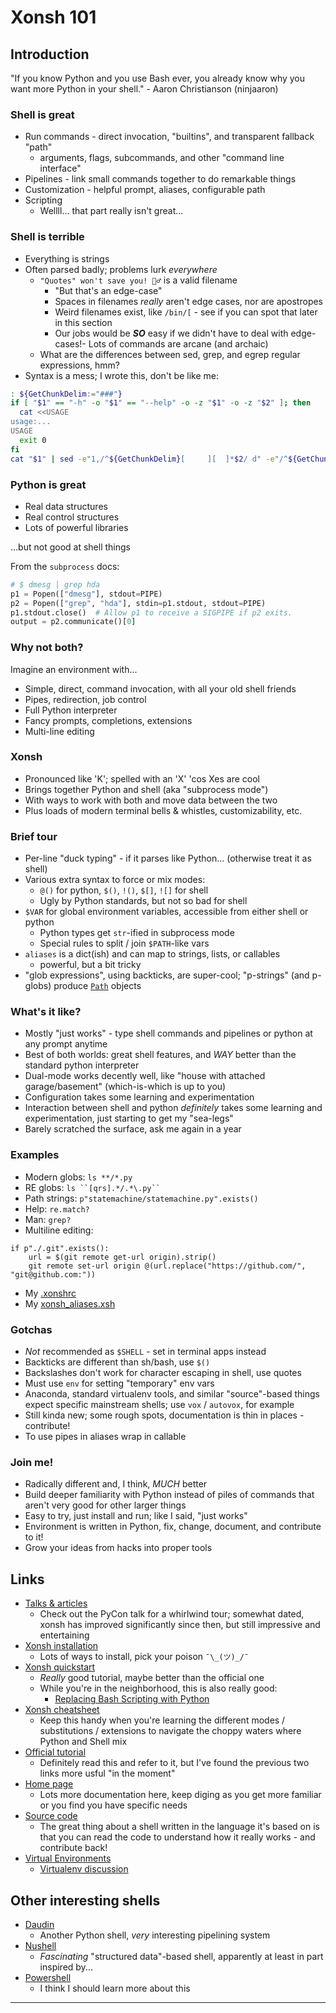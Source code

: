 Xonsh 101
=========

Introduction
------------
"If you know Python and you use Bash ever, you already know why you want more Python in your shell." - Aaron Christianson (ninjaaron)

### Shell is great
- Run commands - direct invocation, "builtins", and transparent fallback "path"
    - arguments, flags, subcommands, and other "command line interface"
- Pipelines - link small commands together to do remarkable things
- Customization - helpful prompt, aliases, configurable path
- Scripting
    - Wellll... that part really isn't great...

### Shell is terrible
- Everything is strings
- Often parsed badly; problems lurk _everywhere_
    - `"Quotes" won't save you! 🤦‍♂️` is a valid filename
        - "But that's an edge-case"
        - Spaces in filenames _really_ aren't edge cases, nor are apostropes
        - Weird filenames exist, like `/bin/[` - see if you can spot that later in this section
        - Our jobs would be __*SO*__ easy if we didn't have to deal with edge-cases!- Lots of commands are arcane (and archaic)
    - What are the differences between sed, grep, and egrep regular expressions, hmm?
- Syntax is a mess; I wrote this, don't be like me:
```bash
: ${GetChunkDelim:="###"}
if [ "$1" == "-h" -o "$1" == "--help" -o -z "$1" -o -z "$2" ]; then
  cat <<USAGE
usage:...
USAGE
  exit 0
fi
cat "$1" | sed -e"1,/^${GetChunkDelim}[ 	][ 	]*$2/ d" -e"/^${GetChunkDelim}/,$ d"
```

### Python is great
- Real data structures
- Real control structures
- Lots of powerful libraries

...but not good at shell things

From the `subprocess` docs:

```python
# $ dmesg | grep hda
p1 = Popen(["dmesg"], stdout=PIPE)
p2 = Popen(["grep", "hda"], stdin=p1.stdout, stdout=PIPE)
p1.stdout.close()  # Allow p1 to receive a SIGPIPE if p2 exits.
output = p2.communicate()[0]
```

### Why not both?
Imagine an environment with...
- Simple, direct, command invocation, with all your old shell friends
- Pipes, redirection, job control
- Full Python interpreter
- Fancy prompts, completions, extensions
- Multi-line editing

### Xonsh
- Pronounced like 'K'; spelled with an 'X' 'cos Xes are cool
- Brings together Python and shell (aka "subprocess mode")
- With ways to work with both and move data between the two
- Plus loads of modern terminal bells & whistles, customizability, etc.

### Brief tour
- Per-line "duck typing" - if it parses like Python... (otherwise treat it as shell)
- Various extra syntax to force or mix modes:
    - `@()` for python, `$()`, `!()`, `$[]`, `![]` for shell
    - Ugly by Python standards, but not so bad for shell
- `$VAR` for global environment variables, accessible from either shell or python
    - Python types get `str`-ified in subprocess mode
    - Special rules to split / join `$PATH`-like vars
- `aliases` is a dict(ish) and can map to strings, lists, or callables
    - powerful, but a bit tricky
- "glob expressions", using backticks, are super-cool; "p-strings" (and p-globs) produce [`Path`](https://docs.python.org/3/library/pathlib.html#basic-use) objects

### What's it like?
- Mostly "just works" - type shell commands and pipelines or python at any prompt anytime
- Best of both worlds: great shell features, and _WAY_ better than the standard python interpreter
- Dual-mode works decently well, like "house with attached garage/basement" (which-is-which is up to you)
- Configuration takes some learning and experimentation
- Interaction between shell and python _definitely_ takes some learning and experimentation, just starting to get my "sea-legs"
- Barely scratched the surface, ask me again in a year

### Examples
- Modern globs: `ls **/*.py`
- RE globs: `ls ``[qrs].*/.*\.py`` `
- Path strings: `p"statemachine/statemachine.py".exists()`
- Help: `re.match?`
- Man: `grep?`
- Multiline editing:
```
if p"./.git".exists():
    url = $(git remote get-url origin).strip()
    git remote set-url origin @(url.replace("https://github.com/", "git@github.com:"))
```
- My [.xonshrc](https://github.com/inventhouse/BenBin/blob/master/xonshrc)
- My [xonsh_aliases.xsh](https://github.com/inventhouse/BenBin/blob/master/xonsh_aliases.xsh)

### Gotchas
- _Not_ recommended as `$SHELL` - set in terminal apps instead
- Backticks are different than sh/bash, use `$()`
- Backslashes don't work for character escaping in shell, use quotes
- Must use `env` for setting "temporary" env vars
- Anaconda, standard virtualenv tools, and similar "source"-based things expect specific mainstream shells; use `vox` / `autovox`, for example
- Still kinda new; some rough spots, documentation is thin in places - contribute!
- To use pipes in aliases wrap in callable

### Join me!
- Radically different and, I think, _MUCH_ better
- Build deeper familiarity with Python instead of piles of commands that aren't very good for other larger things
- Easy to try, just install and run; like I said, "just works"
- Environment is written in Python, fix, change, document, and contribute to it!
- Grow your ideas from hacks into proper tools

Links
-----
- [Talks & articles](https://xon.sh/talks_and_articles.html)
    - Check out the PyCon talk for a whirlwind tour; somewhat dated, xonsh has improved significantly since then, but still impressive and entertaining
- [Xonsh installation](https://xon.sh/#installation)
    - Lots of ways to install, pick your poison `¯\_(ツ)_/¯`
- [Xonsh quickstart](https://github.com/ninjaaron/xonsh-quickstart#basic-configuration-etc)
    - _Really_ good tutorial, maybe better than the official one
    - While you're in the neighborhood, this is also really good:
        - [Replacing Bash Scripting with Python](https://github.com/ninjaaron/replacing-bash-scripting-with-python)
- [Xonsh cheatsheet](https://github.com/xonsh/xonsh/wiki/Cheatsheet)
    - Keep this handy when you're learning the different modes / substitutions / extensions to navigate the choppy waters where Python and Shell mix
- [Official tutorial](https://xon.sh/tutorial.html)
    - Definitely read this and refer to it, but I've found the previous two links more usful "in the moment"
- [Home page](https://xon.sh/)
    - Lots more documentation here, keep diging as you get more familiar or you find you have specific needs
- [Source code](https://github.com/xonsh/xonsh)
    - The great thing about a shell written in the language it's based on is that you can read the code to understand how it really works - and contribute back!
- [Virtual Environments](https://xon.sh/python_virtual_environments.html)
    - [Virtualenv discussion](https://github.com/xonsh/xonsh/issues/2663)

Other interesting shells
------------------------
- [Daudin](https://github.com/terrycojones/daudin)
    - Another Python shell, _very_ interesting pipelining system
- [Nushell](http://www.jonathanturner.org/2019/08/introducing-nushell.html)
    - _Fascinating_ "structured data"-based shell, apparently at least in part inspired by...
- [Powershell](https://en.wikipedia.org/wiki/PowerShell)
    - I think I should learn more about this

---
